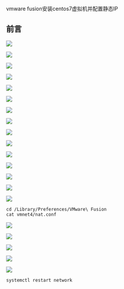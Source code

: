 vmware fusion安装centos7虚拟机并配置静态IP

## 前言



![](https://superzcl.oss-cn-shanghai.aliyuncs.com/PicGo/20210609144925.png)

![](https://superzcl.oss-cn-shanghai.aliyuncs.com/PicGo/20210609145056.png)

![](https://superzcl.oss-cn-shanghai.aliyuncs.com/PicGo/20210609145217.png)		

![](https://superzcl.oss-cn-shanghai.aliyuncs.com/PicGo/20210609145257.png)

![](https://superzcl.oss-cn-shanghai.aliyuncs.com/PicGo/20210609145442.png)

![](https://superzcl.oss-cn-shanghai.aliyuncs.com/PicGo/20210609145535.png)

![](https://superzcl.oss-cn-shanghai.aliyuncs.com/PicGo/20210609145805.png)

![](https://superzcl.oss-cn-shanghai.aliyuncs.com/PicGo/20210609145904.png)

![](https://superzcl.oss-cn-shanghai.aliyuncs.com/PicGo/20210609150110.png)

![](https://superzcl.oss-cn-shanghai.aliyuncs.com/PicGo/20210609150256.png)

![](https://superzcl.oss-cn-shanghai.aliyuncs.com/PicGo/20210609150854.png)

![](https://superzcl.oss-cn-shanghai.aliyuncs.com/PicGo/20210609151129.png)

![](https://superzcl.oss-cn-shanghai.aliyuncs.com/PicGo/20210609153639.png)

![](https://superzcl.oss-cn-shanghai.aliyuncs.com/PicGo/20210609151707.png)

![](https://superzcl.oss-cn-shanghai.aliyuncs.com/PicGo/20210609151809.png)

```shell
cd /Library/Preferences/VMware\ Fusion
cat vmnet4/nat.conf
```

![](https://superzcl.oss-cn-shanghai.aliyuncs.com/PicGo/20210609152147.png)

![](https://superzcl.oss-cn-shanghai.aliyuncs.com/PicGo/20210609153231.png)

![](https://superzcl.oss-cn-shanghai.aliyuncs.com/PicGo/20210609153816.png)

![](https://superzcl.oss-cn-shanghai.aliyuncs.com/PicGo/20210609154331.png)

![](https://superzcl.oss-cn-shanghai.aliyuncs.com/PicGo/20210609154934.png)

```shell
systemctl restart network
```


